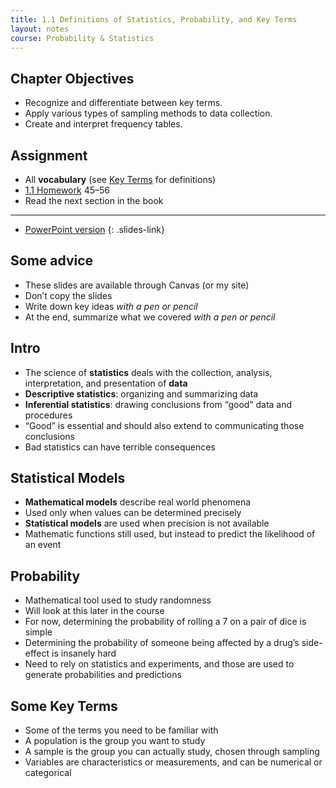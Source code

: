```yaml
---
title: 1.1 Definitions of Statistics, Probability, and Key Terms
layout: notes
course: Probability & Statistics
---
```


## Chapter Objectives

- Recognize and differentiate between key terms.
- Apply various types of sampling methods to data collection.
- Create and interpret frequency tables.

## Assignment

- All **vocabulary** (see [Key Terms](https://openstax.org/books/statistics/pages/1-key-terms) for definitions)
- [1.1 Homework](https://openstax.org/books/statistics/pages/1-homework#fs-idm57628896) 45–56
- Read the next section in the book

---

- [PowerPoint version](https://1drv.ms/p/c/c4097c61e06a2b97/EbsXtwh8PAZKlV7VloOm03cBe41tqVbtm-BsH8gEfQ6iqw?e=K5NYqe)
{: .slides-link}

## Some advice

- These slides are available through Canvas (or my site)
- Don’t copy the slides
- Write down key ideas *with a pen or pencil*
- At the end, summarize what we covered *with a pen or pencil*

## Intro

- The science of **statistics** deals with the collection, analysis, interpretation, and presentation of **data**
- **Descriptive statistics**: organizing and summarizing data
- **Inferential statistics**: drawing conclusions from “good” data and procedures
- “Good” is essential and should also extend to communicating those conclusions
- Bad statistics can have terrible consequences

## Statistical Models

- **Mathematical models** describe real world phenomena
- Used only when values can be determined precisely
- **Statistical models** are used when precision is not available
- Mathematic functions still used, but instead to predict the likelihood of an event

## Probability

- Mathematical tool used to study randomness
- Will look at this later in the course
- For now, determining the probability of rolling a 7 on a pair of dice is simple
- Determining the probability of someone being affected by a drug’s side-effect is insanely hard
- Need to rely on statistics and experiments, and those are used to generate probabilities and predictions

## Some Key Terms

- Some of the terms you need to be familiar with
- A population is the group you want to study
- A sample is the group you can actually study, chosen through sampling
- Variables are characteristics or measurements, and can be numerical or categorical
